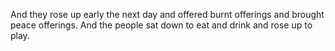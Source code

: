 And they rose up early the next day and offered burnt offerings and brought peace offerings. And the people sat down to eat and drink and rose up to play.
